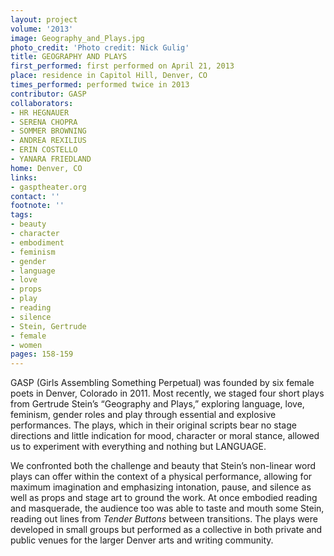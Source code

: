 ```yaml
---
layout: project
volume: '2013'
image: Geography_and_Plays.jpg
photo_credit: 'Photo credit: Nick Gulig'
title: GEOGRAPHY AND PLAYS
first_performed: first performed on April 21, 2013
place: residence in Capitol Hill, Denver, CO
times_performed: performed twice in 2013
contributor: GASP
collaborators:
- HR HEGNAUER
- SERENA CHOPRA
- SOMMER BROWNING
- ANDREA REXILIUS
- ERIN COSTELLO
- YANARA FRIEDLAND
home: Denver, CO
links:
- gasptheater.org
contact: ''
footnote: ''
tags:
- beauty
- character
- embodiment
- feminism
- gender
- language
- love
- props
- play
- reading
- silence
- Stein, Gertrude
- female
- women
pages: 158-159
---
```


GASP (Girls Assembling Something Perpetual) was founded by six female poets in Denver, Colorado in 2011. Most recently, we staged four short plays from Gertrude Stein’s “Geography and Plays,” exploring language, love, feminism, gender roles and play through essential and explosive performances. The plays, which in their original scripts bear no stage directions and little indication for mood, character or moral stance, allowed us to experiment with everything and nothing but LANGUAGE.

We confronted both the challenge and beauty that Stein’s non-linear word plays can offer within the context of a physical performance, allowing for maximum imagination and emphasizing intonation, pause, and silence as well as props and stage art to ground the work. At once embodied reading and masquerade, the audience too was able to taste and mouth some Stein, reading out lines from _Tender Buttons_ between transitions. The plays were developed in small groups but performed as a collective in both private and public venues for the larger Denver arts and writing community.

